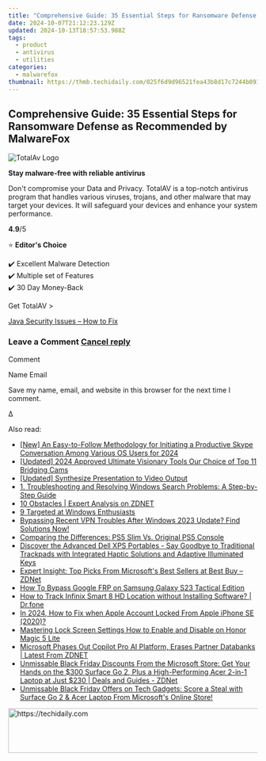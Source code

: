 ```yaml
---
title: "Comprehensive Guide: 35 Essential Steps for Ransomware Defense as Recommended by MalwareFox"
date: 2024-10-07T21:12:23.129Z
updated: 2024-10-13T18:57:53.988Z
tags:
  - product
  - antivirus
  - utilities
categories:
  - malwarefox
thumbnail: https://thmb.techidaily.com/025f6d9d96521fea43b8d17c7244b091345a22a6d0cc7e77077266caaed2704c.jpg
---
```


## Comprehensive Guide: 35 Essential Steps for Ransomware Defense as Recommended by MalwareFox

![TotalAv Logo](https://www.malwarefox.com/wp-content/uploads/2024/02/totalav-svg.webp "totalav-svg")

**Stay malware-free with reliable antivirus**

Don't compromise your Data and Privacy. TotalAV is a top-notch antivirus program that handles various viruses, trojans, and other malware that may target your devices. It will safeguard your devices and enhance your system performance.

**4.9**/5

⭐ **Editor's Choice**

✔️ Excellent Malware Detection  
✔️ Multiple set of Features  
✔️ 30 Day Money-Back

[](https://tools.techidaily.com/malwarefox/products/) Get TotalAV > 

[Java Security Issues – How to Fix](https://tools.techidaily.com/malwarefox/products/)

### Leave a Comment [Cancel reply](https://tools.techidaily.com/malwarefox/products/)

Comment

Name Email 

Save my name, email, and website in this browser for the next time I comment.

Δ

<ins class="adsbygoogle"
     style="display:block"
     data-ad-format="autorelaxed"
     data-ad-client="ca-pub-7571918770474297"
     data-ad-slot="1223367746"></ins>

<ins class="adsbygoogle"
     style="display:block"
     data-ad-client="ca-pub-7571918770474297"
     data-ad-slot="8358498916"
     data-ad-format="auto"
     data-full-width-responsive="true"></ins>

<span class="atpl-alsoreadstyle">Also read:</span>
<div><ul>
<li><a href="https://screen-activity-recording.techidaily.com/new-an-easy-to-follow-methodology-for-initiating-a-productive-skype-conversation-among-various-os-users-for-2024/"><u>[New] An Easy-to-Follow Methodology for Initiating a Productive Skype Conversation Among Various OS Users for 2024</u></a></li>
<li><a href="https://fox-friendly.techidaily.com/updated-2024-approved-ultimate-visionary-tools-our-choice-of-top-11-bridging-cams/"><u>[Updated] 2024 Approved Ultimate Visionary Tools Our Choice of Top 11 Bridging Cams</u></a></li>
<li><a href="https://digital-screen-recording.techidaily.com/updated-synthesize-presentation-to-video-output/"><u>[Updated] Synthesize Presentation to Video Output</u></a></li>
<li><a href="https://win-awesome.techidaily.com/1-troubleshooting-and-resolving-windows-search-problems-a-step-by-step-guide/"><u>1. Troubleshooting and Resolving Windows Search Problems: A Step-by-Step Guide</u></a></li>
<li><a href="https://win-awesome.techidaily.com/10-obstacles-expert-analysis-on-zdnet/"><u>10 Obstacles | Expert Analysis on ZDNET</u></a></li>
<li><a href="https://win-awesome.techidaily.com/9-targeted-at-windows-enthusiasts/"><u>9 Targeted at Windows Enthusiasts</u></a></li>
<li><a href="https://win-awesome.techidaily.com/bypassing-recent-vpn-troubles-after-windows-2023-update-find-solutions-now/"><u>Bypassing Recent VPN Troubles After Windows 2023 Update? Find Solutions Now!</u></a></li>
<li><a href="https://tech-renaissance.techidaily.com/comparing-the-differences-ps5-slim-vs-original-ps5-console/"><u>Comparing the Differences: PS5 Slim Vs. Original PS5 Console</u></a></li>
<li><a href="https://tech-savvy.techidaily.com/discover-the-advanced-dell-xps-portables-say-goodbye-to-traditional-trackpads-with-integrated-haptic-solutions-and-adaptive-illuminated-keys/"><u>Discover the Advanced Dell XPS Portables - Say Goodbye to Traditional Trackpads with Integrated Haptic Solutions and Adaptive Illuminated Keys</u></a></li>
<li><a href="https://win-awesome.techidaily.com/expert-insight-top-picks-from-microsofts-best-sellers-at-best-buy-zdnet/"><u>Expert Insight: Top Picks From Microsoft's Best Sellers at Best Buy – ZDNet</u></a></li>
<li><a href="https://phone-solutions.techidaily.com/how-to-bypass-google-frp-on-samsung-galaxy-s23-tactical-edition-by-drfone-android-unlock-remove-google-frp/"><u>How To Bypass Google FRP on Samsung Galaxy S23 Tactical Edition</u></a></li>
<li><a href="https://android-location-track.techidaily.com/how-to-track-infinix-smart-8-hd-location-without-installing-software-drfone-by-drfone-virtual-android/"><u>How to Track Infinix Smart 8 HD Location without Installing Software? | Dr.fone</u></a></li>
<li><a href="https://apple-account.techidaily.com/in-2024-how-to-fix-when-apple-account-locked-from-apple-iphone-se-2020-by-drfone-ios/"><u>In 2024, How to Fix when Apple Account Locked From Apple iPhone SE (2020)?</u></a></li>
<li><a href="https://unlock-android.techidaily.com/mastering-lock-screen-settings-how-to-enable-and-disable-on-honor-magic-5-lite-by-drfone-android/"><u>Mastering Lock Screen Settings How to Enable and Disable on Honor Magic 5 Lite</u></a></li>
<li><a href="https://win-awesome.techidaily.com/microsoft-phases-out-copilot-pro-ai-platform-erases-partner-databanks-latest-from-zdnet/"><u>Microsoft Phases Out Copilot Pro AI Platform, Erases Partner Databanks | Latest From ZDNET</u></a></li>
<li><a href="https://win-awesome.techidaily.com/unmissable-black-friday-discounts-from-the-microsoft-store-get-your-hands-on-the-300-surface-go-2-plus-a-high-performing-acer-2-in-1-laptop-at-just-230-deal124/"><u>Unmissable Black Friday Discounts From the Microsoft Store: Get Your Hands on the $300 Surface Go 2, Plus a High-Performing Acer 2-in-1 Laptop at Just $230 | Deals and Guides - ZDNet</u></a></li>
<li><a href="https://win-awesome.techidaily.com/unmissable-black-friday-offers-on-tech-gadgets-score-a-steal-with-surface-go-2-and-acer-laptop-from-microsofts-online-store/"><u>Unmissable Black Friday Offers on Tech Gadgets: Score a Steal with Surface Go 2 & Acer Laptop From Microsoft's Online Store!</u></a></li>
</ul></div>

<!-- affiliate ads begin -->
<a href="https://aligracehair.sjv.io/c/5597632/1925489/19272" target="_top" id="1925489">
  <img src="//a.impactradius-go.com/display-ad/19272-1925489" border="0" alt="https://techidaily.com" width="728" height="90"/>
</a>
<img height="0" width="0" src="https://aligracehair.sjv.io/i/5597632/1925489/19272" style="position:absolute;visibility:hidden;" border="0" />
<!-- affiliate ads end -->


